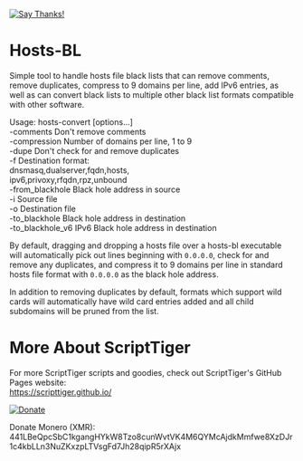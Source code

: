 [![Say Thanks!](https://img.shields.io/badge/Say%20Thanks-!-1EAEDB.svg)](https://saythanks.io/to/thescripttiger%40gmail.com)

# Hosts-BL  
Simple tool to handle hosts file black lists that can remove comments, remove duplicates, compress to 9 domains per line, add IPv6 entries, as well as can convert black lists to multiple other black list formats compatible with other software.

Usage: hosts-convert [options...] <source> <destination>  
 -comments               Don't remove comments  
 -compression <number>   Number of domains per line, 1 to 9  
 -dupe                   Don't check for and remove duplicates  
 -f <format>             Destination format:  
                         dnsmasq,dualserver,fqdn,hosts,  
                         ipv6,privoxy,rfqdn,rpz,unbound  
 -from_blackhole <IPv4>  Black hole address in source  
 -i <file>               Source file  
 -o <file>               Destination file  
 -to_blackhole <IPv4>    Black hole address in destination  
 -to_blackhole_v6 <IPv6> IPv6 Black hole address in destination

By default, dragging and dropping a hosts file over a hosts-bl executable will automatically pick out lines beginning with `0.0.0.0`, check for and remove any duplicates, and compress it to 9 domains per line in standard hosts file format with `0.0.0.0` as the black hole address.

In addition to removing duplicates by default, formats which support wild cards will automatically have wild card entries added and all child subdomains will be pruned from the list.

# More About ScriptTiger

For more ScriptTiger scripts and goodies, check out ScriptTiger's GitHub Pages website:  
https://scripttiger.github.io/

[![Donate](https://www.paypalobjects.com/en_US/i/btn/btn_donateCC_LG.gif)](https://www.paypal.com/cgi-bin/webscr?cmd=_s-xclick&hosted_button_id=MZ4FH4G5XHGZ4)

Donate Monero (XMR): 441LBeQpcSbC1kgangHYkW8Tzo8cunWvtVK4M6QYMcAjdkMmfwe8XzDJr1c4kbLLn3NuZKxzpLTVsgFd7Jh28qipR5rXAjx
